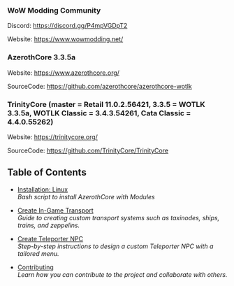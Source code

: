 ### WoW Modding Community
Discord: https://discord.gg/P4mpVGDpT2

Website: https://www.wowmodding.net/

### AzerothCore 3.3.5a
Website: https://www.azerothcore.org/

SourceCode: https://github.com/azerothcore/azerothcore-wotlk

### TrinityCore (master = Retail 11.0.2.56421, 3.3.5 = WOTLK 3.3.5a, WOTLK Classic = 3.4.3.54261, Cata Classic = 4.4.0.55262)
Website: https://trinitycore.org/

SourceCode: https://github.com/TrinityCore/TrinityCore

## Table of Contents

- [Installation: Linux](tutorials/_installation_linux/ReadMe.md)  
  *Bash script to install AzerothCore with Modules*

- [Create In-Game Transport](tutorials/create_transport/ReadMe.md)  
  *Guide to creating custom transport systems such as taxinodes, ships, trains, and zeppelins.*

- [Create Teleporter NPC](tutorials/create_teleporter_npc/ReadMe.md)  
  *Step-by-step instructions to design a custom Teleporter NPC with a tailored menu.*

- [Contributing](tutorials/contributing/ReadMe.md)  
  *Learn how you can contribute to the project and collaborate with others.*


